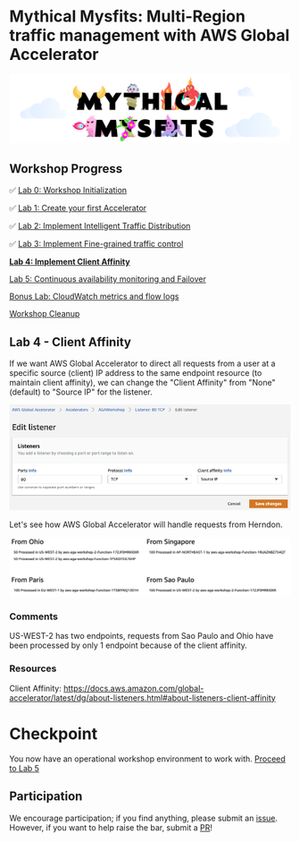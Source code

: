 # Mythical Mysfits: Multi-Region traffic management with AWS Global Accelerator

![mysfits-welcome](/images/mysfits-welcome.png)

## Workshop Progress
✅ [Lab 0: Workshop Initialization](../lab-0-init)

✅ [Lab 1: Create your first Accelerator](../lab-1-create-aws-global-accelerator)

✅ [Lab 2: Implement Intelligent Traffic Distribution](../lab-2-traffic-distribution)

✅ [Lab 3: Implement Fine-grained traffic control](../lab-3-fine-grained-control)

**[Lab 4: Implement Client Affinity](../lab-4-client-affinity)**

[Lab 5: Continuous availability monitoring and Failover](../lab-5-failover)

[Bonus Lab: CloudWatch metrics and flow logs](../bonus-lab)

[Workshop Cleanup](../tbd-cleanup)

## Lab 4 - Client Affinity
If we want AWS Global Accelerator to direct all requests from a user at a specific source (client) IP address to the same endpoint resource (to maintain client affinity), we can change the "Client Affinity" from "None" (default) to "Source IP" for the listener.

<kbd>![x](images/client-affinity.png)</kbd>

Let's see how AWS Global Accelerator will handle requests from Herndon.

<kbd>![x](images/sao-paulo-client-affinity.png)</kbd>

### Comments

US-WEST-2 has two endpoints, requests from Sao Paulo and Ohio have been processed by only 1 endpoint because of the client affinity.

### Resources
Client Affinity: https://docs.aws.amazon.com/global-accelerator/latest/dg/about-listeners.html#about-listeners-client-affinity

<a name="lab6"/>

# Checkpoint

You now have an operational workshop environment to work with. [Proceed to Lab 5](../lab-5-failover)

## Participation

We encourage participation; if you find anything, please submit an [issue](https://github.com/aws-samples/aws-global-accelerator-workshop/issues). However, if you want to help raise the bar, submit a [PR](https://github.com/aws-samples/aws-global-accelerator-workshop/pulls)!
